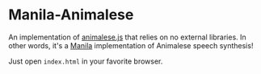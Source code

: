 # Manila-Animalese

An implementation of [animalese.js](https://github.com/Acedio/animalese.js/) that relies on no external libraries. In other words, it's a [Manila](https://vignette.wikia.nocookie.net/animalcrossing/images/2/28/NH-ManilaClamCaught.jpg/revision/latest/scale-to-width-down/340?cb=20200330043359) implementation of Animalese speech synthesis!

Just open `index.html` in your favorite browser.
